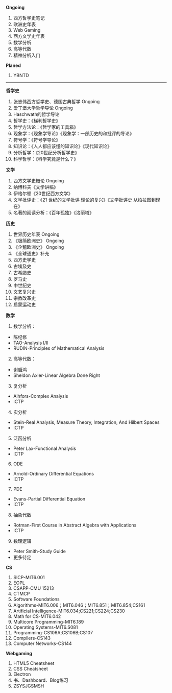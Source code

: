 **Ongoing**
1. 西方哲学史笔记
2. 欧洲史年表
3. Web Gaming
5. 西方文学史年表
6. 数学分析
7. 高等代数
8. 精神分析入门

**Planed**
1. YBNTD

-----------------------------

**哲学史**
1. 张志伟西方哲学史、德国古典哲学 Ongoing
2. 爱丁堡大学哲学导论 Ongoing
3. Haschwath的哲学导论
4. 哲学史：《梯利哲学史》
5. 哲学方法论：《哲学家的工具箱》
6. 现象学：《现象学导论》《现象学：一部历史的和批评的导论》
7. 符号学：《符号学导论》
8. 知识论：《人人都应该懂的知识论》《现代知识论》
9. 分析哲学：《20世纪分析哲学史》
10. 科学哲学：《科学究竟是什么？》

**文学**
1. 西方文学史概论 Ongoing
2. 纳博科夫《文学讲稿》
3. 伊格尔顿《20世纪西方文学》
4. 文学批评史：《21 世纪的文学批评 理论的复兴》《文学批评史 从柏拉图到现在》
5. 名著的阅读分析：《百年孤独》《洛丽塔》

**历史**
1. 世界历史年表 Ongoing
2. 《极简欧洲史》 Ongoing
3. 《企鹅欧洲史》 Ongoing
4. 《全球通史》补充
5. 西方史学史
6. 古埃及史
7. 古希腊史
8. 罗马史
9. 中世纪史
10. 文艺复兴史
11. 宗教改革史
12. 启蒙运动史

**数学**
1. 数学分析：
  - 陈纪修
  - TAO-Analysis I/II
  - RUDIN-Principles of Mathematical Analysis
2. 高等代数：
  - 谢启鸿
  - Sheldon Axler-Linear Algebra Done Right
3. 复分析
  - Alhfors-Complex Analysis
  - ICTP
4. 实分析
  - Stein-Real Analysis, Measure Theory, Integration, And Hilbert Spaces
  - ICTP
5. 泛函分析
  - Peter Lax-Functional Analysis
  - ICTP
6. ODE
  - Arnold-Ordinary Differential Equations
  - ICTP
7. PDE
  - Evans-Partial Differential Equation
  - ICTP
8. 抽象代数
  - Rotman-First Course in Abstract Algebra with Applications
  - ICTP
9. 数理逻辑
  - Peter Smith-Study Guide
  - 更多待定

**CS**
1. SICP-MIT6.001
2. EOPL
3. CSAPP-CMU 15213
4. CTMCP
5. Software Foundations
6. Algorithms-MIT6.006；MIT6.046；MIT6.851；MIT6.854;CS161
7. Artificial Intelligence-MIT6.034;CS221;CS224;CS230
8. Math for CS-MIT6.042
9. Multicore Programming-MIT6.189
10. Operating Systems-MIT6.S081
11. Programming-CS106A;CS106B;CS107
12. Compilers-CS143
13. Computer Networks-CS144

**Webgaming**
1. HTML5 Cheatsheet
2. CSS Cheatsheet
3. Electron
4. 书、Dashboard、Blog练习
5. ZSYSJGSMSH